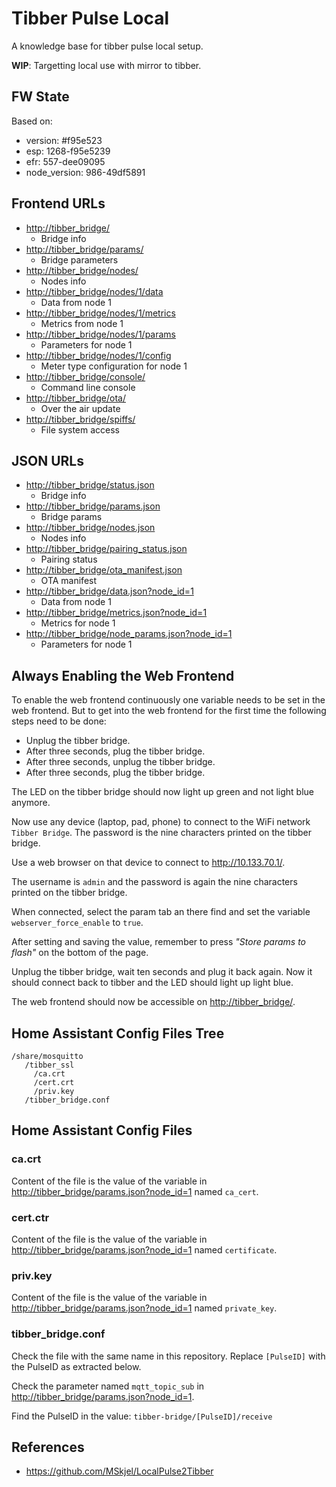 # Tibber Pulse Local

A knowledge base for tibber pulse local setup.

**WIP**: Targetting local use with mirror to tibber.

## FW State

Based on:

* version: #f95e523
* esp: 1268-f95e5239
* efr: 557-dee09095
* node_version: 986-49df5891

## Frontend URLs

* <http://tibber_bridge/>
  * Bridge info
* <http://tibber_bridge/params/>
  * Bridge parameters
* <http://tibber_bridge/nodes/>
  * Nodes info
* <http://tibber_bridge/nodes/1/data>
  * Data from node 1
* <http://tibber_bridge/nodes/1/metrics>
  * Metrics from node 1
* <http://tibber_bridge/nodes/1/params>
  * Parameters for node 1
* <http://tibber_bridge/nodes/1/config>
  * Meter type configuration for node 1
* <http://tibber_bridge/console/>
  * Command line console
* <http://tibber_bridge/ota/>
  * Over the air update
* <http://tibber_bridge/spiffs/>
  * File system access

## JSON URLs

* <http://tibber_bridge/status.json>
  * Bridge info
* <http://tibber_bridge/params.json>
  * Bridge params
* <http://tibber_bridge/nodes.json>
  * Nodes info
* <http://tibber_bridge/pairing_status.json>
  * Pairing status
* <http://tibber_bridge/ota_manifest.json>
  * OTA manifest
* <http://tibber_bridge/data.json?node_id=1>
  * Data from node 1
* <http://tibber_bridge/metrics.json?node_id=1>
  * Metrics for node 1
* <http://tibber_bridge/node_params.json?node_id=1>
  * Parameters for node 1

## Always Enabling the Web Frontend

To enable the web frontend continuously one variable needs to be set in the web frontend.
But to get into the web frontend for the first time the following steps need to be done:

* Unplug the tibber bridge.
* After three seconds, plug the tibber bridge.
* After three seconds, unplug the tibber bridge.
* After three seconds, plug the tibber bridge.

The LED on the tibber bridge should now light up green and not light blue anymore.

Now use any device (laptop, pad, phone) to connect to the WiFi network ```Tibber Bridge```.
The password is the nine characters printed on the tibber bridge.

Use a web browser on that device to connect to <http://10.133.70.1/>.

The username is ```admin``` and the password is again the nine characters printed on the tibber bridge.

When connected, select the param tab an there find and set the variable ```webserver_force_enable``` to ```true```.

After setting and saving the value, remember to press *"Store params to flash"* on the bottom of the page.

Unplug the tibber bridge, wait ten seconds and plug it back again. Now it should connect back to tibber and the LED should light up light blue.

The web frontend should now be accessible on <http://tibber_bridge/>.

## Home Assistant Config Files Tree

```text
/share/mosquitto
   /tibber_ssl
     /ca.crt
     /cert.crt
     /priv.key
   /tibber_bridge.conf
```

## Home Assistant Config Files

### ca.crt

Content of the file is the value of the variable in <http://tibber_bridge/params.json?node_id=1> named ```ca_cert```.

### cert.ctr

Content of the file is the value of the variable in <http://tibber_bridge/params.json?node_id=1> named ```certificate```.

### priv.key

Content of the file is the value of the variable in <http://tibber_bridge/params.json?node_id=1> named ```private_key```.

### tibber_bridge.conf

Check the file with the same name in this repository. Replace ```[PulseID]``` with the PulseID as extracted below. 

Check the parameter named ```mqtt_topic_sub``` in <http://tibber_bridge/params.json?node_id=1>.

Find the PulseID in the value: ```tibber-bridge/[PulseID]/receive```

## References

* <https://github.com/MSkjel/LocalPulse2Tibber>
